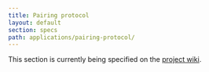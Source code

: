```yaml
---
title: Pairing protocol
layout: default
section: specs
path: applications/pairing-protocol/
---
```


This section is currently being specified on the [project wiki](http://github.com/nexgenta/Baird/wiki/Pairing-protocol).
